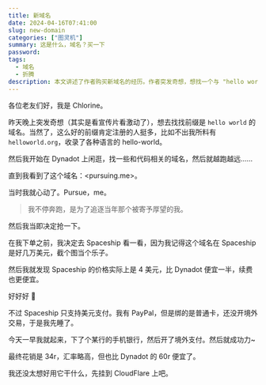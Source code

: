 ```yaml
---
title: 新域名
date: 2024-04-16T07:41:00
slug: new-domain
categories: ["图灵机"]
summary: 这是什么，域名？买一下
password: 
tags:
  - 域名
  - 折腾
description: 本文讲述了作者购买新域名的经历。作者突发奇想，想找一个与 "hello world" 相关的域名，结果在浏览过程中发现了一个让他心动的域名——pursuing.me。这个域名让作者联想到追逐梦想的意义，于是决定购买。在比较了不同平台的价格后，作者发现 Spaceship 的价格更便宜，于是通过开通境外支付成功购买了这个域名。尽管还没决定如何使用这个域名，作者先将其挂到了 CloudFlare 上。
---
```

各位老友们好，我是 Chlorine。

昨天晚上突发奇想（其实是看宣传片看激动了），想去找找前缀是 `hello world` 的域名。当然了，这么好的前缀肯定注册的人挺多，比如不出我所料有 `helloworld.org`，收录了各种语言的 hello-world。

然后我开始在 Dynadot 上闲逛，找一些和代码相关的域名，然后就越跑越远……

直到我看到了这个域名：<pursuing.me>。

当时我就心动了。Pursue，me。

> 我不停奔跑，是为了追逐当年那个被寄予厚望的我。

然后我当即决定抢一下。

在我下单之前，我决定去 Spaceship 看一看，因为我记得这个域名在 Spaceship 是好几万美元，截个图当个乐子。

然后我就发现 Spaceship 的价格实际上是 4 美元，比 Dynadot 便宜一半，续费也更便宜。

好好好 🤣

不过 Spaceship 只支持美元支付。我有 PayPal，但是绑的是普通卡，还没开境外交易，于是我先睡了。

今天一早我就起来，下了个某行的手机银行，然后开了境外支付。然后就成功力~

最终花销是 34r，汇率略高，但也比 Dynadot 的 60r 便宜了。

我还没太想好用它干什么，先挂到 CloudFlare 上吧。
